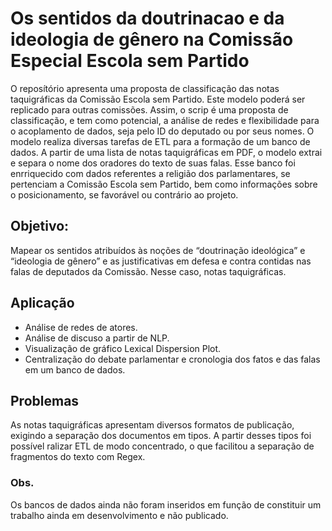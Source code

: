 # Os sentidos da doutrinacao e da ideologia de gênero na Comissão Especial Escola sem Partido

O reposítório apresenta uma proposta de classificação das notas taquigráficas da Comissão Escola sem Partido. Este modelo poderá ser replicado para outras comissões. Assim, o scrip é uma proposta de classificação, e tem como potencial, a análise de redes e flexibilidade para o acoplamento de dados, seja pelo ID do deputado ou por seus nomes. 
O modelo realiza diversas tarefas de ETL para a formação de um banco de dados.
A partir de uma lista de notas taquigráficas em PDF, o modelo extrai e separa o nome dos oradores do texto de suas falas.
Esse banco foi enrriquecido com dados referentes a religião dos parlamentares, se pertenciam a Comissão Escola sem Partido, bem como informações sobre o posicionamento, se favorável ou contrário ao projeto.

## Objetivo:

Mapear os sentidos atribuídos às noções de “doutrinação ideológica” e “ideologia de gênero” e as justificativas em defesa e contra contidas nas falas de deputados da Comissão. Nesse caso, notas taquigráficas.

## Aplicação

* Análise de redes de atores.
* Análise de discuso a partir de NLP.
* Visualização de gráfico Lexical Dispersion Plot.
* Centralização do debate parlamentar e cronologia dos fatos e das falas em um banco de dados.

## Problemas
As notas taquigráficas apresentam diversos formatos de publicação, exigindo a separação dos documentos em tipos. A partir desses tipos foi possível ralizar ETL de modo concentrado, o que facilitou a separação de fragmentos do texto com Regex. 

### Obs.
Os bancos de dados ainda não foram inseridos em função de constituir um trabalho ainda em desenvolvimento e não publicado. 







